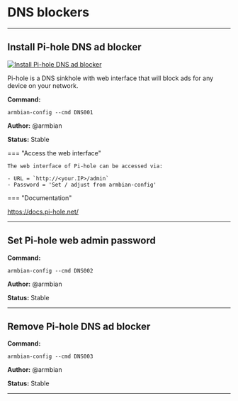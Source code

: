 # DNS blockers


***

## Install Pi-hole DNS ad blocker

<!--- section image START from tools/include/images/DNS001.png --->
[![Install Pi-hole DNS ad blocker](/images/DNS001.png)](#)
<!--- section image STOP from tools/include/images/DNS001.png --->


<!--- header START from tools/include/markdown/DNS001-header.md --->
Pi-hole is a DNS sinkhole with web interface that will block ads for any device on your network.


<!--- header STOP from tools/include/markdown/DNS001-header.md --->

**Command:** 
~~~
armbian-config --cmd DNS001
~~~

**Author:** @armbian

**Status:** Stable


<!--- footer START from tools/include/markdown/DNS001-footer.md --->
=== "Access the web interface"

    The web interface of Pi-hole can be accessed via:

    - URL = `http://<your.IP>/admin`
    - Password = 'Set / adjust from armbian-config'

=== "Documentation"

<https://docs.pi-hole.net/>

<!--- footer STOP from tools/include/markdown/DNS001-footer.md --->



***

## Set Pi-hole web admin password
**Command:** 
~~~
armbian-config --cmd DNS002
~~~

**Author:** @armbian

**Status:** Stable



***

## Remove Pi-hole DNS ad blocker
**Command:** 
~~~
armbian-config --cmd DNS003
~~~

**Author:** @armbian

**Status:** Stable



***

